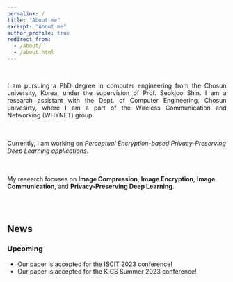 ```yaml
---
permalink: /
title: "About me"
excerpt: "About me"
author_profile: true
redirect_from: 
  - /about/
  - /about.html
---
```

<br>
<p align="justify">
I am pursuing a PhD degree in computer engineering from the Chosun university, Korea, under the supervision of Prof. Seokjoo Shin. I am a research assistant with the Dept. of Computer Engineering, Chosun univesirty, where I am a part of the Wireless Communication and Networking (WHYNET) group.

<br><br>
Currently, I am working on <i>Perceptual Encryption-based Privacy-Preserving Deep Learning applications</i>.

<br><br>
My research focuses on <b>Image Compression</b>, <b>Image Encryption</b>, <b>Image Communication</b>, and <b>Privacy-Preserving Deep Learning</b>.
</p>

<br><br>
<h2>News</h2>
<h3>Upcoming</h3>
<ul>
  <li>Our paper is accepted for the ISCIT 2023 conference!</li>
  <li>Our paper is accepted for the KICS Summer 2023 conference!</li>
</ul>
